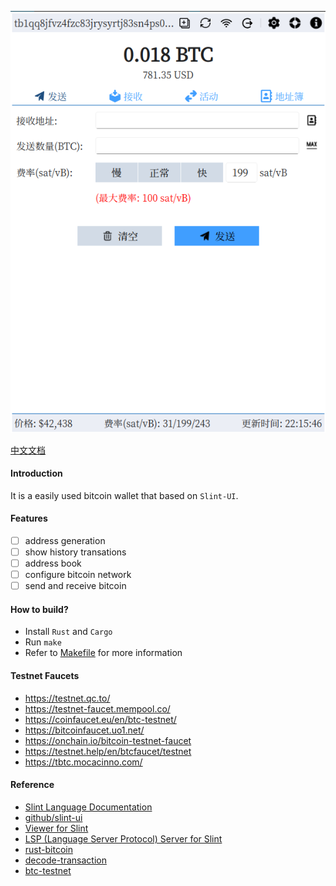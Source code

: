 ![screenshot](./screenshot/bitbox.png)

[中文文档](./README.zh-CN.md)

#### Introduction
It is a easily used bitcoin wallet that based on `Slint-UI`.

#### Features
- [ ] address generation
- [ ] show history transations
- [ ] address book
- [ ] configure bitcoin network
- [ ] send and receive bitcoin

#### How to build?
- Install `Rust` and `Cargo`
- Run `make`
- Refer to [Makefile](./Makefile) for more information

#### Testnet Faucets
- https://testnet.qc.to/
- https://testnet-faucet.mempool.co/
- https://coinfaucet.eu/en/btc-testnet/
- https://bitcoinfaucet.uo1.net/
- https://onchain.io/bitcoin-testnet-faucet
- https://testnet.help/en/btcfaucet/testnet
- https://tbtc.mocacinno.com/

#### Reference
- [Slint Language Documentation](https://slint-ui.com/releases/1.0.0/docs/slint/)
- [github/slint-ui](https://github.com/slint-ui/slint)
- [Viewer for Slint](https://github.com/slint-ui/slint/tree/master/tools/viewer)
- [LSP (Language Server Protocol) Server for Slint](https://github.com/slint-ui/slint/tree/master/tools/lsp)
- [rust-bitcoin](https://github.com/rust-bitcoin/rust-bitcoin/)
- [decode-transaction](https://www.blockchain.com/explorer/assets/btc/decode-transaction)
- [btc-testnet](https://coinfaucet.eu/en/btc-testnet/)
